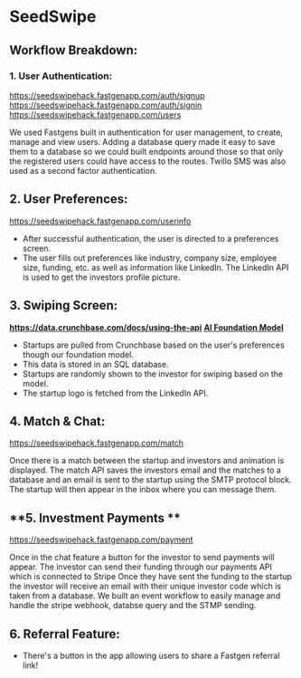 # SeedSwipe 


## Workflow Breakdown:
### **1. User Authentication:**

https://seedswipehack.fastgenapp.com/auth/signup
https://seedswipehack.fastgenapp.com/auth/signin
https://seedswipehack.fastgenapp.com/users

We used Fastgens built in authentication for  user management, to create, manage and view users. Adding a database query made it easy to save them to a database so we could built endpoints around those so that only the registered users could have access to the routes. Twillo SMS was also used as a second factor authentication.

## **2. User Preferences:**

https://seedswipehack.fastgenapp.com/userinfo

- After successful authentication, the user is directed to a preferences screen.
- The user fills out preferences like industry, company size, employee size, funding, etc. as well as information like LinkedIn. The LinkedIn API is used to get the investors profile picture.

## **3. Swiping Screen:**
**https://data.crunchbase.com/docs/using-the-api**
**[AI Foundation Model](https://github.com/nkoorty/SeedSwipe/tree/main/ReccomendationModel)**
- Startups are pulled from Crunchbase based on the user's preferences though our foundation model.
 - This data is stored in an SQL database.
- Startups are randomly shown to the investor for swiping based on the model.
- The startup logo is fetched from the LinkedIn API.
  
## **4. Match & Chat:**
https://seedswipehack.fastgenapp.com/match

Once there is a match between the startup and investors and animation is displayed. The match API saves the investors email and the matches to a database and an email is sent to the startup using the SMTP protocol block. The startup will then appear in the inbox where you can message them.

## **5. Investment Payments **
https://seedswipehack.fastgenapp.com/payment

Once in the chat feature a button for the investor to send payments will appear. The investor can send their funding through our payments API which is connected to Stripe  Once they have sent the funding to the startup the investor will receive an email with their unique investor code which is taken from a database. We built an event workflow to easily manage and handle the stripe webhook, databse query and the STMP sending.

## **6. Referral Feature:**
- There's a button in the app allowing users to share a Fastgen referral link!


